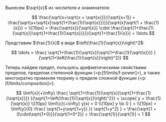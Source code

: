 Вынесем $\sqrt{x}$ из числителя и знаменателя:

$$ \frac{\sqrt{x+\sqrt{x + \sqrt{x}}}}{\sqrt{x+1}} = \frac{\sqrt{x+\sqrt{x}\sqrt{1+\frac{1}{\sqrt{x}}}}}{\sqrt{x}\sqrt{1 + \frac{1}{x}}} = \\[10px] = \frac{\sqrt{x}}{\sqrt{x}} \cdot \frac{\sqrt{1+\frac{1}{\sqrt{x}}\sqrt{1+\frac{1}{\sqrt{x}}}}}{\sqrt{1+\frac{1}{x}}} = \ldots $$

Представим $\frac{1}{x}$ в виде $\left(\frac{1}{\sqrt{x}}\right)^2$:

$$ \ldots = \frac{ \sqrt{1+\frac{1}{\sqrt{x}}\sqrt{1+\frac{1}{\sqrt{x}}}} }{\sqrt{1+\left(\frac{1}{\sqrt{x}}\right)^2}} $$

Теперь найдем предел, пользуясь арифметическими свойствами пределов, пределом степенной функции (<p:[f/limits/f-power]>), а также многократно применяя теорему о пределе сложной функции (<p:[f/limits/composition]>):

$$ \limf{x}{+\infty} \frac{ \sqrt{1+\frac{1}{\sqrt{x}}\sqrt{1+\frac{1}{\sqrt{x}}}} }{\sqrt{1+\left(\frac{1}{\sqrt{x}}\right)^2}} = \scope{ y = \frac{1}{\sqrt{x}} \\[10px] \limf{x}{+\infty} y(x) = 0 \\[10px] y \to 0 } = \\[10px] = \limf{y}{0} \frac{ \sqrt{1+y\sqrt{1+y}} }{ \sqrt{1+y^2} } = \frac{\sqrt{1 + 0\cdot\sqrt{1+0}}}{\sqrt{1+0^2}} = \frac{\sqrt{1}}{\sqrt{1}} = 1 $$